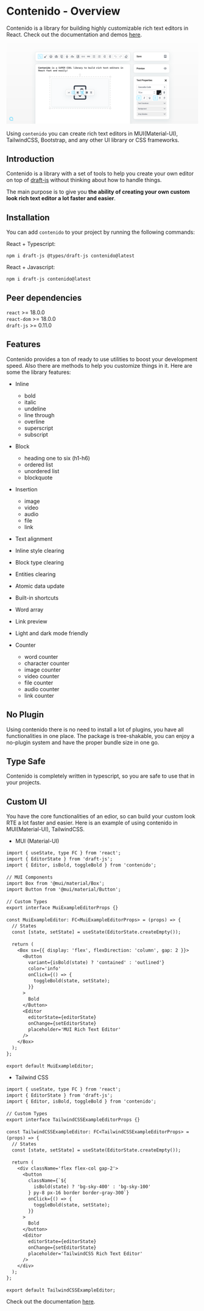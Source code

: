 # Contenido - Overview

Contenido is a library for building highly customizable rich text editors in React. Check out the documentation and demos [here](https://contenidojs.com).

![Contenido Demo](./.github/assets/contenido-demo-image.jpg 'Contenido')

Using `contenido` you can create rich text editors in MUI(Material-UI), TailwindCSS, Bootstrap, and any other UI library or CSS frameworks.

## Introduction

Contenido is a library with a set of tools to help you create your own editor on top of [draft-js](https://github.com/facebookarchive/draft-js) without thinking about how to handle things.

The main purpose is to give you **the ability of creating your own custom look rich text editor a lot faster and easier**.

## Installation

You can add `contenido` to your project by running the following commands:

React + Typescript:

```shell
npm i draft-js @types/draft-js contenido@latest
```

React + Javascript:

```shell
npm i draft-js contenido@latest
```

## Peer dependencies

`react` >= 18.0.0  
`react-dom` >= 18.0.0  
`draft-js` >= 0.11.0

## Features

Contenido provides a ton of ready to use utilities to boost your development speed. Also there are methods to help you customize things in it. Here are some the library features:

- Inline

  - bold
  - italic
  - undeline
  - line through
  - overline
  - superscript
  - subscript

- Block

  - heading one to six (h1-h6)
  - ordered list
  - unordered list
  - blockquote

- Insertion

  - image
  - video
  - audio
  - file
  - link

- Text alignment
- Inline style clearing
- Block type clearing
- Entities clearing
- Atomic data update
- Built-in shortcuts
- Word array
- Link preview
- Light and dark mode friendly

- Counter
  - word counter
  - character counter
  - image counter
  - video counter
  - file counter
  - audio counter
  - link counter

## No Plugin

Using contenido there is no need to install a lot of plugins, you have all functionalities in one place. The package is tree-shakable,
you can enjoy a no-plugin system and have the proper bundle size in one go.

## Type Safe

Contenido is completely written in typescript, so you are safe to use that in your projects.

## Custom UI

You have the core functionalities of an edior, so can build your custom look RTE a lot faster and easier. Here is an example of using
contenido in MUI(Material-UI), TailwindCSS.

- MUI (Material-UI)

```tsx
import { useState, type FC } from 'react';
import { EditorState } from 'draft-js';
import { Editor, isBold, toggleBold } from 'contenido';

// MUI Components
import Box from '@mui/material/Box';
import Button from '@mui/material/Button';

// Custom Types
export interface MuiExampleEditorProps {}

const MuiExampleEditor: FC<MuiExampleEditorProps> = (props) => {
  // States
  const [state, setState] = useState(EditorState.createEmpty());

  return (
    <Box sx={{ display: 'flex', flexDirection: 'column', gap: 2 }}>
      <Button
        variant={isBold(state) ? 'contained' : 'outlined'}
        color='info'
        onClick={() => {
          toggleBold(state, setState);
        }}
      >
        Bold
      </Button>
      <Editor
        editorState={editorState}
        onChange={setEditorState}
        placeholder='MUI Rich Text Editor'
      />
    </Box>
  );
};

export default MuiExampleEditor;
```

- Tailwind CSS

```tsx
import { useState, type FC } from 'react';
import { EditorState } from 'draft-js';
import { Editor, isBold, toggleBold } from 'contenido';

// Custom Types
export interface TailwindCSSExampleEditorProps {}

const TailwindCSSExampleEditor: FC<TailwindCSSExampleEditorProps> = (props) => {
  // States
  const [state, setState] = useState(EditorState.createEmpty());

  return (
    <div className='flex flex-col gap-2'>
      <button
        className={`${
          isBold(state) ? 'bg-sky-400' : 'bg-sky-100'
        } py-8 px-16 border border-gray-300`}
        onClick={() => {
          toggleBold(state, setState);
        }}
      >
        Bold
      </button>
      <Editor
        editorState={editorState}
        onChange={setEditorState}
        placeholder='TailwindCSS Rich Text Editor'
      />
    </div>
  );
};

export default TailwindCSSExampleEditor;
```

Check out the documentation [here](https://www.contenidojs.com/docs/getting-started/overview).
